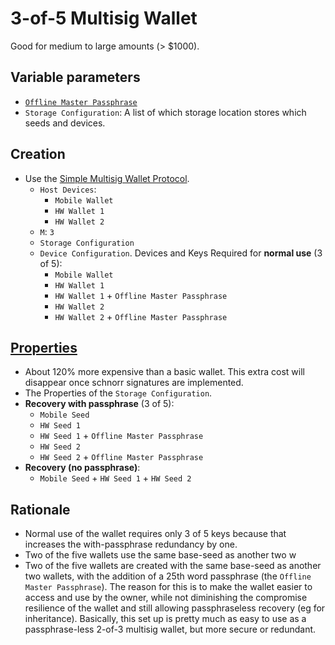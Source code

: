 # 3-of-5 Multisig Wallet

Good for medium to large amounts (> $1000).

## Variable parameters

* [`Offline Master Passphrase`](https://github.com/fresheneesz/TordlWalletProtocols/blob/master/passphraseMethods/Offline-Master-Passphrase.md)
* `Storage Configuration`: A list of which storage location stores which seeds and devices.

## Creation

* Use the [Simple Multisig Wallet Protocol](Simple-Multisig-Wallet-Protocol.md).
  * `Host Devices`: 
    * `Mobile Wallet` 
    * `HW Wallet 1`
    * `HW Wallet 2`
  * `M`: `3`
  * `Storage Configuration`
  * `Device Configuration`. Devices and Keys Required for **normal use** (3 of 5):
    * `Mobile Wallet`
    * `HW Wallet 1`
    * `HW Wallet 1` + `Offline Master Passphrase`
    * `HW Wallet 2`
    * `HW Wallet 2` + `Offline Master Passphrase`

## [Properties](../misc/propertiesKey.md)

* About 120% more expensive than a basic wallet. This extra cost will disappear once schnorr signatures are implemented.
* The Properties of the `Storage Configuration`.
* **Recovery with passphrase** (3 of 5):
  * `Mobile Seed`
  * `HW Seed 1`
  * `HW Seed 1` + `Offline Master Passphrase`
  * `HW Seed 2`
  * `HW Seed 2` + `Offline Master Passphrase`
* **Recovery (no passphrase)**:
  * `Mobile Seed` + `HW Seed 1` + `HW Seed 2`

## Rationale

* Normal use of the wallet requires only 3 of 5 keys because that increases the with-passphrase redundancy by one.
* Two of the five wallets use the same base-seed as another two w
* Two of the five wallets are created with the same base-seed as another two wallets, with the addition of a 25th word passphrase (the `Offline Master Passphrase`). The reason for this is to make the wallet easier to access and use by the owner, while not diminishing the compromise resilience of the wallet and still allowing passphraseless recovery (eg for inheritance). Basically, this set up is pretty much as easy to use as a passphrase-less 2-of-3 multisig wallet, but more secure or redundant. 
